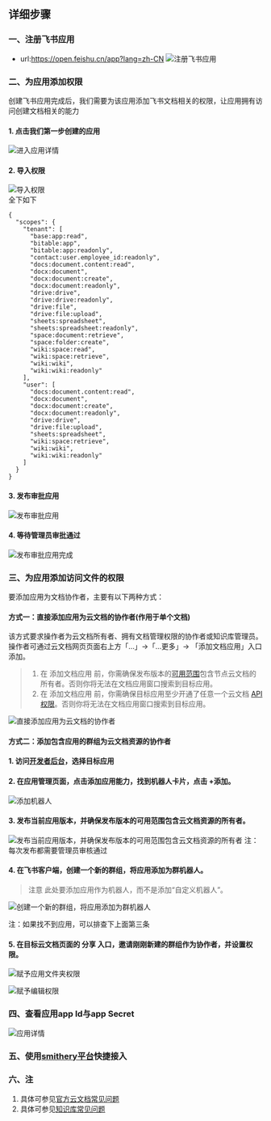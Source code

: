 
## 详细步骤
### 一、注册飞书应用
* url:https://open.feishu.cn/app?lang=zh-CN
  ![注册飞书应用](image/register_application.png)
### 二、为应用添加权限
创建飞书应用完成后，我们需要为该应用添加飞书文档相关的权限，让应用拥有访问创建文档相关的能力
#### 1. 点击我们第一步创建的应用
![进入应用详情](image/entry_application_detail.png)
#### 2. 导入权限
![导入权限](image/Import_permissions.png)   
全下如下
```
{
  "scopes": {
    "tenant": [
      "base:app:read",
      "bitable:app",
      "bitable:app:readonly",
      "contact:user.employee_id:readonly",
      "docs:document.content:read",
      "docx:document",
      "docx:document:create",
      "docx:document:readonly",
      "drive:drive",
      "drive:drive:readonly",
      "drive:file",
      "drive:file:upload",
      "sheets:spreadsheet",
      "sheets:spreadsheet:readonly",
      "space:document:retrieve",
      "space:folder:create",
      "wiki:space:read",
      "wiki:space:retrieve",
      "wiki:wiki",
      "wiki:wiki:readonly"
    ],
    "user": [
      "docs:document.content:read",
      "docx:document",
      "docx:document:create",
      "docx:document:readonly",
      "drive:drive",
      "drive:file:upload",
      "sheets:spreadsheet",
      "wiki:space:retrieve",
      "wiki:wiki",
      "wiki:wiki:readonly"
    ]
  }
}
```
#### 3. 发布审批应用
![发布审批应用](image/release.png)
#### 4. 等待管理员审批通过
![发布审批应用完成](image/complete_permissions.png)

### 三、为应用添加访问文件的权限
要添加应用为文档协作者，主要有以下两种方式：
#### 方式一：直接添加应用为云文档的协作者(作用于单个文档)
该方式要求操作者为云文档所有者、拥有文档管理权限的协作者或知识库管理员。操作者可通过云文档网页页面右上方「...」->「...更多」-> 「添加文档应用」入口添加。
> 1. 在 添加文档应用 前，你需确保发布版本的[可用范围](https://open.feishu.cn/document/develop-process/test-and-release-app/availability)包含节点云文档的所有者。否则你将无法在文档应用窗口搜索到目标应用。
> 2. 在 添加文档应用 前，你需确保目标应用至少开通了任意一个云文档 [API 权限](https://open.feishu.cn/document/server-docs/application-scope/scope-list)。否则你将无法在文档应用窗口搜索到目标应用。

![直接添加应用为云文档的协作者](image/add_file_permission_1.png)

#### 方式二：添加包含应用的群组为云文档资源的协作者
#### 1. 访问[开发者后台](https://open.feishu.cn/app)，选择目标应用

#### 2. 在应用管理页面，点击添加应用能力，找到机器人卡片，点击 +添加。
![添加机器人](image/add_robot.png)

#### 3. 发布当前应用版本，并确保发布版本的可用范围包含云文档资源的所有者。
![发布当前应用版本，并确保发布版本的可用范围包含云文档资源的所有者](image/change_permission_range.png)
注：每次发布都需要管理员审核通过

#### 4. 在飞书客户端，创建一个新的群组，将应用添加为群机器人。
>注意 此处要添加应用作为机器人，而不是添加“自定义机器人”。

![创建一个新的群组，将应用添加为群机器人](image/create_group_and_add_application.gif)

注：如果找不到应用，可以排查下上面第三条

#### 5. 在目标云文档页面的 分享 入口，邀请刚刚新建的群组作为协作者，并设置权限。
![赋予应用文件夹权限](image/share_folder_to_group.png)

![赋予编辑权限](image/add_edit_permission.png)

### 四、查看应用app Id与app Secret 
![应用详情](image/appid.png)


### 五、使用[smithery平台](https://smithery.ai/server/@cso1z/feishu-mcp)快捷接入


### 六、注
1. 具体可参见[官方云文档常见问题](https://open.feishu.cn/document/server-docs/docs/faq)
1. 具体可参见[知识库常见问题](https://open.feishu.cn/document/server-docs/docs/wiki-v2/wiki-qa)
